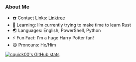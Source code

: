 ### About Me

- :phone: Contact Links: [Linktree](https://linktr.ee/cquick00)
- :book: Learning: I’m currently trying to make time to learn Rust
- :earth_asia: Languages: English, PowerShell, Python
- :zap: Fun Fact: I'm a huge Harry Potter fan!
- :smile: Pronouns: He/Him

[![cquick00's GitHub stats](https://github-readme-stats.vercel.app/api?username=cquick00&theme=panda)](https://github.com/anuraghazra/github-readme-stats)

<!--
**cquick00/cquick00** is a ✨ _special_ ✨ repository because its `README.md` (this file) appears on your GitHub profile.
-->
